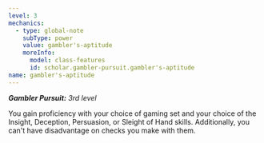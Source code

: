 ```yaml
---
level: 3
mechanics:
  - type: global-note
    subType: power
    value: gambler's-aptitude
    moreInfo:
      model: class-features
      id: scholar.gambler-pursuit.gambler's-aptitude
name: gambler's-aptitude
---
```

_**Gambler Pursuit:** 3rd level_
You gain proficiency with your choice of gaming set and your choice of the Insight, Deception, Persuasion, or Sleight of Hand skills. Additionally, you can't have disadvantage on checks you make with them.
